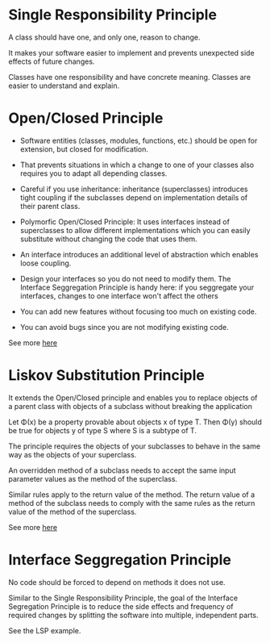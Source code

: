 # Single Responsibility Principle

A class should have one, and only one, reason to change.

It makes your software easier to implement and prevents unexpected side effects of future changes.

Classes have one responsibility and have concrete meaning. Classes are easier to understand and explain.

# Open/Closed Principle

* Software entities (classes, modules, functions, etc.) should be open for extension, but closed for modification.

* That prevents situations in which a change to one of your classes also requires you to adapt all depending classes.

* Careful if you use inheritance: inheritance (superclasses) introduces tight coupling if the subclasses depend on implementation details of their parent class.

* Polymorfic Open/Closed Principle: It uses interfaces instead of superclasses to allow different implementations which you can easily substitute without changing the code that uses them.

* An interface introduces an additional level of abstraction which enables loose coupling.

* Design your interfaces so you do not need to modify them. The Interface Seggregation Principle is handy here: if you seggregate your interfaces, changes to one interface won't affect the others

* You can add new features without focusing too much on existing code.

* You can avoid bugs since you are not modifying existing code.

See more [here](https://codeburst.io/introduction-a1ba1f72b13)

# Liskov Substitution Principle

It extends the Open/Closed principle and enables you to replace objects of a parent class with objects of a subclass without breaking the application

Let Φ(x) be a property provable about objects x of type T. Then Φ(y) should be true for objects y of type S where S is a subtype of T.

The principle requires the objects of your subclasses to behave in the same way as the objects of your superclass.

An overridden method of a subclass needs to accept the same input parameter values as the method of the superclass.

Similar rules apply to the return value of the method. The return value of a method of the subclass needs to comply with the same rules as the return value of the method of the superclass.

See more [here](https://stackify.com/solid-design-liskov-substitution-principle/#:~:text=The%20Liskov%20Substitution%20Principle%20is%20the%20third%20of%20Robert%20C,way%20as%20the%20parent%20class.)

# Interface Seggregation Principle

No code should be forced to depend on methods it does not use.

Similar to the Single Responsibility Principle, the goal of the Interface Segregation Principle is to reduce the side effects and frequency of required changes by splitting the software into multiple, independent parts.

See the LSP example.
